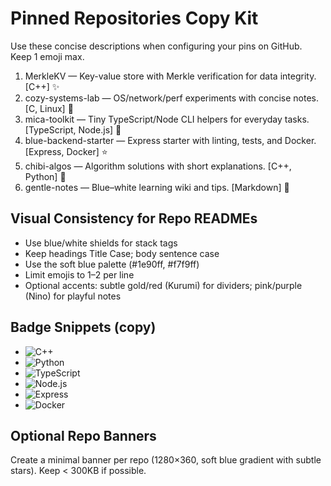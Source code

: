 # Pinned Repositories Copy Kit

Use these concise descriptions when configuring your pins on GitHub. Keep 1 emoji max.

1. MerkleKV — Key-value store with Merkle verification for data integrity. [C++] ✨
2. cozy-systems-lab — OS/network/perf experiments with concise notes. [C, Linux] 🌙
3. mica-toolkit — Tiny TypeScript/Node CLI helpers for everyday tasks. [TypeScript, Node.js] 🐣
4. blue-backend-starter — Express starter with linting, tests, and Docker. [Express, Docker] ⭐
5. chibi-algos — Algorithm solutions with short explanations. [C++, Python] 📘
6. gentle-notes — Blue–white learning wiki and tips. [Markdown] 🍫

## Visual Consistency for Repo READMEs
- Use blue/white shields for stack tags
- Keep headings Title Case; body sentence case
- Use the soft blue palette (#1e90ff, #f7f9ff)
- Limit emojis to 1–2 per line
- Optional accents: subtle gold/red (Kurumi) for dividers; pink/purple (Nino) for playful notes

## Badge Snippets (copy)
- ![C++](https://img.shields.io/badge/C++-1e90ff?style=flat-square&logo=c%2B%2B&logoColor=white&labelColor=1e90ff&color=1e90ff)
- ![Python](https://img.shields.io/badge/Python-1e90ff?style=flat-square&logo=python&logoColor=white&labelColor=1e90ff&color=1e90ff)
- ![TypeScript](https://img.shields.io/badge/TypeScript-1e90ff?style=flat-square&logo=typescript&logoColor=white&labelColor=1e90ff&color=1e90ff)
- ![Node.js](https://img.shields.io/badge/Node.js-1e90ff?style=flat-square&logo=node.js&logoColor=white&labelColor=1e90ff&color=1e90ff)
- ![Express](https://img.shields.io/badge/Express-1e90ff?style=flat-square&logo=express&logoColor=white&labelColor=1e90ff&color=1e90ff)
- ![Docker](https://img.shields.io/badge/Docker-1e90ff?style=flat-square&logo=docker&logoColor=white&labelColor=1e90ff&color=1e90ff)

## Optional Repo Banners
Create a minimal banner per repo (1280×360, soft blue gradient with subtle stars). Keep < 300KB if possible.
